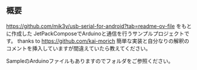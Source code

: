 ##  概要
https://github.com/mik3y/usb-serial-for-android?tab=readme-ov-file をもとに作成した
JetPackComposeでArduinoと通信を行うサンプルプロジェクトです。
thanks to https://github.com/kai-morich
簡単な実装と自分なりの解釈のコメントを挿入していますが間違えていたら教えてください。

SampleのArduinoファイルもありますのでフォルダをご参照ください。
